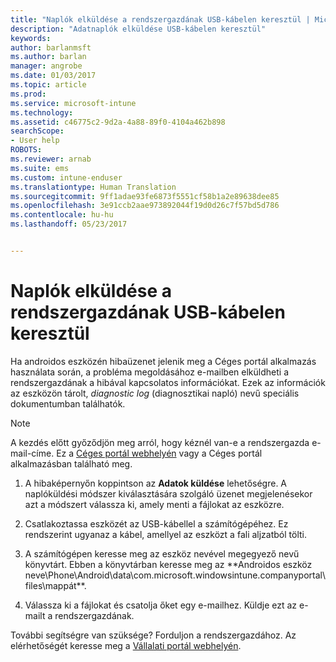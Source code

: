 ```yaml
---
title: "Naplók elküldése a rendszergazdának USB-kábelen keresztül | Microsoft Docs"
description: "Adatnaplók elküldése USB-kábelen keresztül"
keywords: 
author: barlanmsft
ms.author: barlan
manager: angrobe
ms.date: 01/03/2017
ms.topic: article
ms.prod: 
ms.service: microsoft-intune
ms.technology: 
ms.assetid: c46775c2-9d2a-4a88-89f0-4104a462b898
searchScope:
- User help
ROBOTS: 
ms.reviewer: arnab
ms.suite: ems
ms.custom: intune-enduser
ms.translationtype: Human Translation
ms.sourcegitcommit: 9ff1adae93fe6873f5551cf58b1a2e89638dee85
ms.openlocfilehash: 3e91ccb2aae973892044f19d0d26c7f57bd5d786
ms.contentlocale: hu-hu
ms.lasthandoff: 05/23/2017


---
```



# <a name="send-logs-to-your-it-admin-using-a-usb-cable"></a>Naplók elküldése a rendszergazdának USB-kábelen keresztül

Ha androidos eszközén hibaüzenet jelenik meg a Céges portál alkalmazás használata során, a probléma megoldásához e-mailben elküldheti a rendszergazdának a hibával kapcsolatos információkat. Ezek az információk az eszközön tárolt, _diagnostic log_ (diagnosztikai napló) nevű speciális dokumentumban találhatók.

> [!Note]
> A kezdés előtt győződjön meg arról, hogy kéznél van-e a rendszergazda e-mail-címe. Ez a [Céges portál webhelyén](http://portal.manage.microsoft.com) vagy a Céges portál alkalmazásban található meg.

1.  A hibaképernyőn koppintson az **Adatok küldése** lehetőségre. A naplóküldési módszer kiválasztására szolgáló üzenet megjelenésekor azt a módszert válassza ki, amely menti a fájlokat az eszközre.

2.  Csatlakoztassa eszközét az USB-kábellel a számítógépéhez. Ez rendszerint ugyanaz a kábel, amellyel az eszközt a fali aljzatból tölti.

3.  A számítógépen keresse meg az eszköz nevével megegyező nevű könyvtárt. Ebben a könyvtárban keresse meg az **Androidos eszköz neve\Phone\Android\data\com.microsoft.windowsintune.companyportal\files\mappát\**.

4.  Válassza ki a fájlokat és csatolja őket egy e-mailhez. Küldje ezt az e-mailt a rendszergazdának.

További segítségre van szüksége? Forduljon a rendszergazdához. Az elérhetőségét keresse meg a [Vállalati portál webhelyén](http://portal.manage.microsoft.com).

